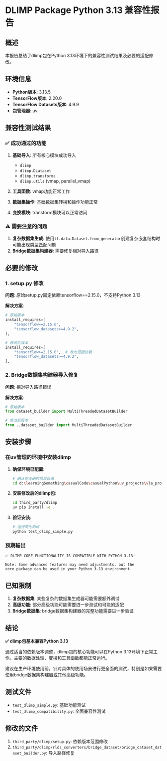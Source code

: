 # DLIMP Package Python 3.13 兼容性报告

## 概述
本报告总结了dlimp包在Python 3.13环境下的兼容性测试结果及必要的适配修改。

## 环境信息
- **Python版本**: 3.13.5
- **TensorFlow版本**: 2.20.0 
- **TensorFlow Datasets版本**: 4.9.9
- **包管理器**: uv

## 兼容性测试结果

### ✅ 成功通过的功能
1. **基础导入**: 所有核心模块成功导入
   - `dlimp`
   - `dlimp.DLataset`
   - `dlimp.transforms`
   - `dlimp.utils` (vmap, parallel_vmap)

2. **工具函数**: vmap功能正常工作
3. **数据集操作**: 基础数据集转换和操作功能正常
4. **变换模块**: transform模块可以正常访问

### ⚠️ 需要注意的问题
1. **复杂数据集生成**: 使用`tf.data.Dataset.from_generator`创建复杂嵌套结构时可能出现类型匹配问题
2. **Bridge数据集构建器**: 需要修复相对导入路径

## 必要的修改

### 1. setup.py 修改
**问题**: 原始setup.py固定依赖tensorflow==2.15.0，不支持Python 3.13

**解决方案**: 
```python
# 原始版本
install_requires=[
    "tensorflow==2.15.0",
    "tensorflow_datasets>=4.9.2",
],

# 修改后版本  
install_requires=[
    "tensorflow>=2.15.0",  # 改为范围依赖
    "tensorflow_datasets>=4.9.2",
],
```

### 2. Bridge数据集构建器导入修复
**问题**: 相对导入路径错误

**解决方案**:
```python
# 原始版本
from dataset_builder import MultiThreadedDatasetBuilder

# 修改后版本
from ..dataset_builder import MultiThreadedDatasetBuilder
```

## 安装步骤

### 在uv管理的环境中安装dlimp

1. **确保环境已配置**:
   ```bash
   # 确认在正确的项目目录
   cd d:\learningSomething\casualCode\casualPython\uv_projects\vla_project
   ```

2. **安装修改后的dlimp包**:
   ```bash
   cd third_party/dlimp
   uv pip install -e .
   ```

3. **验证安装**:
   ```bash
   # 运行简化测试
   python test_dlimp_simple.py
   ```

### 预期输出
```
✅ DLIMP CORE FUNCTIONALITY IS COMPATIBLE WITH PYTHON 3.13!

Note: Some advanced features may need adjustments, but the
core package can be used in your Python 3.13 environment.
```

## 已知限制

1. **复杂数据集**: 某些复杂的数据集生成器可能需要额外调试
2. **高级功能**: 部分高级功能可能需要进一步测试和可能的适配
3. **Bridge数据集**: bridge数据集构建器的完整功能需要进一步验证

## 结论

**✅ dlimp包基本兼容Python 3.13**

通过适当的依赖版本调整，dlimp包的核心功能可以在Python 3.13环境下正常工作。主要的数据处理、变换和工具函数都能正常运行。

建议在生产环境使用前，针对具体的使用场景进行更全面的测试，特别是如果需要使用bridge数据集构建器或其他高级功能。

## 测试文件
- `test_dlimp_simple.py`: 基础功能测试
- `test_dlimp_compatibility.py`: 全面兼容性测试

## 修改的文件
1. `third_party/dlimp/setup.py`: 依赖版本范围修改
2. `third_party/dlimp/rlds_converters/bridge_dataset/bridge_dataset_dataset_builder.py`: 导入路径修复
